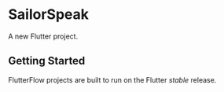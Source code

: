 # SailorSpeak

A new Flutter project.

## Getting Started

FlutterFlow projects are built to run on the Flutter _stable_ release.

